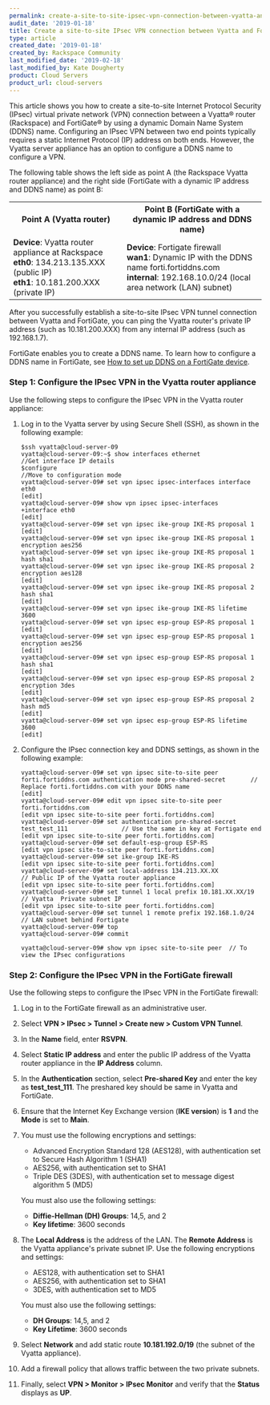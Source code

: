 ```yaml
---
permalink: create-a-site-to-site-ipsec-vpn-connection-between-vyatta-and-fortigate/
audit_date: '2019-01-18'
title: Create a site-to-site IPsec VPN connection between Vyatta and FortiGate
type: article
created_date: '2019-01-18'
created_by: Rackspace Community
last_modified_date: '2019-02-18'
last_modified_by: Kate Dougherty
product: Cloud Servers
product_url: cloud-servers
---
```


This article shows you how to create a site-to-site Internet Protocol Security
(IPsec) virtual private network (VPN) connection between a Vyatta&reg; router
(Rackspace) and FortiGate&reg; by using a dynamic Domain Name System (DDNS)
name. Configuring an IPsec VPN between two end points typically requires a
static Internet Protocol (IP) address on both ends. However, the Vyatta server
appliance has an option to configure a DDNS name to configure a
VPN.

The following table shows the left side as point A (the Rackspace Vyatta
router appliance) and the right side (FortiGate with a 
dynamic IP address and DDNS name) as point B:

<table>
  <tr>
    <th>Point A (Vyatta router)</th>
    <th>Point B (FortiGate with a dynamic IP address and DDNS name)</th>
  </tr>
  <tr>
    <td>
      <strong>Device</strong>: Vyatta router appliance at Rackspace<br />
      <strong>eth0</strong>: 134.213.135.XXX (public IP)<br />
      <strong>eth1</strong>: 10.181.200.XXX (private IP)
    </td>
    <td>
      <strong>Device</strong>: Fortigate firewall<br />
      <strong>wan1</strong>: Dynamic IP with the DDNS name forti.fortiddns.com<br />
      <strong>internal</strong>: 192.168.10.0/24 (local area network (LAN) subnet)
    </td>
  </tr>
</table>

After you successfully establish a site-to-site IPsec VPN tunnel connection
between Vyatta and FortiGate, you can ping the Vyatta router's private IP
address (such as 10.181.200.XXX) from any internal IP address
(such as 192.168.1.7).

FortiGate enables you to create a DDNS name. To learn how to configure a DDNS
name in FortiGate, see [How to set up DDNS on a FortiGate device](https://video.fortinet.com/latest/support/how-to-setup-ddns-on-an-fortigate-device).

### Step 1: Configure the IPsec VPN in the Vyatta router appliance

Use the following steps to configure the IPsec VPN in the Vyatta router
appliance:

1. Log in to the Vyatta server by using Secure Shell (SSH), as shown in the
   following example:

       $ssh vyatta@cloud-server-09
       vyatta@cloud-server-09:~$ show interfaces ethernet                        //Get interface IP details
       $configure                                                                                         //Move to configuration mode
       vyatta@cloud-server-09# set vpn ipsec ipsec-interfaces interface eth0
       [edit]
       vyatta@cloud-server-09# show vpn ipsec ipsec-interfaces
       +interface eth0
       [edit]
       vyatta@cloud-server-09# set vpn ipsec ike-group IKE-RS proposal 1
       [edit]
       vyatta@cloud-server-09# set vpn ipsec ike-group IKE-RS proposal 1 encryption aes256
       vyatta@cloud-server-09# set vpn ipsec ike-group IKE-RS proposal 1 hash sha1
       vyatta@cloud-server-09# set vpn ipsec ike-group IKE-RS proposal 2 encryption aes128
       [edit]
       vyatta@cloud-server-09# set vpn ipsec ike-group IKE-RS proposal 2 hash sha1
       [edit]
       vyatta@cloud-server-09# set vpn ipsec ike-group IKE-RS lifetime 3600
       vyatta@cloud-server-09# set vpn ipsec esp-group ESP-RS proposal 1
       [edit]
       vyatta@cloud-server-09# set vpn ipsec esp-group ESP-RS proposal 1 encryption aes256
       [edit]
       vyatta@cloud-server-09# set vpn ipsec esp-group ESP-RS proposal 1 hash sha1
       [edit]
       vyatta@cloud-server-09# set vpn ipsec esp-group ESP-RS proposal 2 encryption 3des
       [edit]
       vyatta@cloud-server-09# set vpn ipsec esp-group ESP-RS proposal 2 hash md5
       [edit]
       vyatta@cloud-server-09# set vpn ipsec esp-group ESP-RS lifetime 3600
       [edit]

2. Configure the IPsec connection key and DDNS settings, as shown in the
   following example:

       vyatta@cloud-server-09# set vpn ipsec site-to-site peer forti.fortiddns.com authentication mode pre-shared-secret       // Replace forti.fortiddns.com with your DDNS name
       [edit]
       vyatta@cloud-server-09# edit vpn ipsec site-to-site peer forti.fortiddns.com
       [edit vpn ipsec site-to-site peer forti.fortiddns.com]
       vyatta@cloud-server-09# set authentication pre-shared-secret test_test_111               // Use the same in key at Fortigate end
       [edit vpn ipsec site-to-site peer forti.fortiddns.com]
       vyatta@cloud-server-09# set default-esp-group ESP-RS
       [edit vpn ipsec site-to-site peer forti.fortiddns.com]
       vyatta@cloud-server-09# set ike-group IKE-RS
       [edit vpn ipsec site-to-site peer forti.fortiddns.com]
       vyatta@cloud-server-09# set local-address 134.213.XX.XX                                         // Public IP of the Vyatta router appliance
       [edit vpn ipsec site-to-site peer forti.fortiddns.com]
       vyatta@cloud-server-09# set tunnel 1 local prefix 10.181.XX.XX/19                           // Vyatta  Private subnet IP
       [edit vpn ipsec site-to-site peer forti.fortiddns.com]
       vyatta@cloud-server-09# set tunnel 1 remote prefix 192.168.1.0/24                          // LAN subnet behind Fortigate
       vyatta@cloud-server-09# top
       vyatta@cloud-server-09# commit

       vyatta@cloud-server-09# show vpn ipsec site-to-site peer  // To view the IPsec configurations

### Step 2: Configure the IPsec VPN in the FortiGate firewall

Use the following steps to configure the IPsec VPN in the FortiGate firewall:

1. Log in to the FortiGate firewall as an administrative user.
2. Select **VPN > IPsec > Tunnel > Create new > Custom VPN Tunnel**.
3. In the **Name** field, enter **RSVPN**.
4. Select **Static IP address** and enter the public IP address of the Vyatta
   router appliance in the **IP Address** column.
5. In the **Authentication** section, select **Pre-shared Key** and enter the
   key as **test_test_111**. The preshared key should be same in Vyatta and
   FortiGate.

6. Ensure that the Internet Key Exchange version (**IKE version**) is **1**
   and the **Mode** is set to **Main**.

7. You must use the following encryptions and settings:

   - Advanced Encryption Standard 128 (AES128), with authentication set to
     Secure Hash Algorithm 1 (SHA1)
   - AES256, with authentication set to SHA1
   - Triple DES (3DES), with authentication set to message digest
     algorithm 5 (MD5)

   You must also use the following settings:

   - **Diffie-Hellman (DH) Groups**: 14,5, and 2
   - **Key lifetime**: 3600 seconds

8. The **Local Address** is the address of the LAN. The **Remote Address** is
   the Vyatta appliance's private subnet IP. Use the following encryptions and
   settings:

   - AES128, with authentication set to SHA1
   - AES256, with authentication set to SHA1
   - 3DES, with authentication set to MD5

   You must also use the following settings:

   - **DH Groups**: 14,5, and 2
   - **Key Lifetime**: 3600 seconds

9. Select **Network** and add static route **10.181.192.0/19** (the
   subnet of the Vyatta appliance).

10. Add a firewall policy that allows traffic between the two private subnets.

11. Finally, select **VPN > Monitor > IPsec Monitor** and verify that the
    **Status** displays as **UP**.
